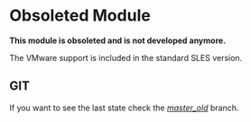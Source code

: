 Obsoleted Module
================

**This module is obsoleted and is not developed anymore.**

The VMware support is included in the standard SLES version.


GIT
---

If you want to see the last state check the [*master_old*](../master_old) branch.

